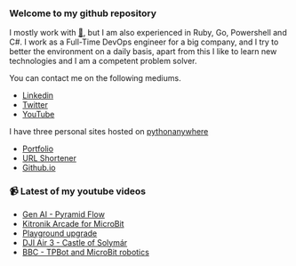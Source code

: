 ### Welcome to my github repository

I mostly work with [:snake:](https://www.python.org/), but I am also experienced in Ruby, Go, Powershell and C#. I work as a Full-Time DevOps engineer for a big company, and I try to better the environment on a daily basis, apart from this I like to learn new technologies and I am a competent problem solver.

You can contact me on the following mediums.
- [Linkedin](https://www.linkedin.com/in/r3ap3rpy)
- [Twitter](https://twitter.com/r3ap3rpy)
- [YouTube](https://www.youtube.com/channel/UC1qkMXH8d2I9DDAtBSeEHqg)

I have three personal sites hosted on [pythonanywhere](https://www.pythonanywhere.com/)
- [Portfolio](http://r3ap3rpy.pythonanywhere.com/)
- [URL Shortener](http://shortenpy.pythonanywhere.com/)
- [Github.io](https://r3ap3rpy.github.io/)

### :video_camera: Latest of my youtube videos
<!-- YOUTUBE:START -->
- [Gen AI - Pyramid Flow](https://www.youtube.com/watch?v=kBqa-srHBao)
- [Kitronik Arcade for MicroBit](https://www.youtube.com/watch?v=ARYEhOXBMkM)
- [Playground upgrade](https://www.youtube.com/watch?v=FvGLsDBnEo8)
- [DJI Air 3 - Castle of Solymár](https://www.youtube.com/watch?v=zLTnDOc_CqI)
- [BBC - TPBot and MicroBit robotics](https://www.youtube.com/watch?v=KAXM2sFi3aY)
<!-- YOUTUBE:END -->

